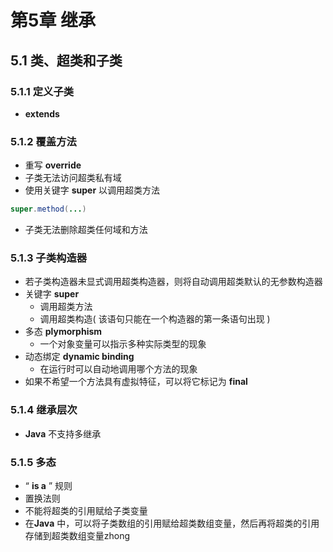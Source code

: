 # 第5章 继承
## 5.1 类、超类和子类
### 5.1.1 定义子类
- **extends**
### 5.1.2 覆盖方法
- 重写 **override**
- 子类无法访问超类私有域
- 使用关键字 **super** 以调用超类方法
``` java
super.method(...)
```
- 子类无法删除超类任何域和方法
### 5.1.3 子类构造器
- 若子类构造器未显式调用超类构造器，则将自动调用超类默认的无参数构造器
- 关键字 **super**
	- 调用超类方法
	- 调用超类构造( 该语句只能在一个构造器的第一条语句出现 )
- 多态 **plymorphism** 
	-	一个对象变量可以指示多种实际类型的现象
- 动态绑定 **dynamic binding**
	- 在运行时可以自动地调用哪个方法的现象
- 如果不希望一个方法具有虚拟特征，可以将它标记为 **final**
### 5.1.4 继承层次
- **Java** 不支持多继承
### 5.1.5 多态
- “ **is a** ” 规则
- 置换法则
- 不能将超类的引用赋给子类变量
- 在**Java** 中，可以将子类数组的引用赋给超类数组变量，然后再将超类的引用存储到超类数组变量zhong
<!--stackedit_data:
eyJoaXN0b3J5IjpbNTYzMDYwMTcyLC0xMjU3NDMyNzc5LC00OT
AzMzk5NzUsLTM0MTc1Nzc4NiwtMTQxMjE2NDIzOSwtNDUxNTkx
MzQ4LDE2ODM0OTIwOTcsMjA3MTgwMTI1Nyw0OTIwMTcyM119
-->